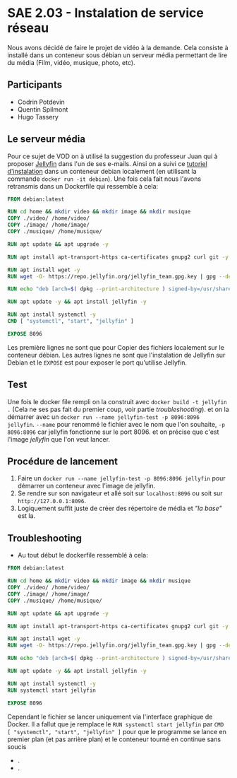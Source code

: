 # SAE 2.03 - Instalation de service réseau

Nous avons décidé de faire le projet de vidéo à la demande. Cela consiste à installé dans un conteneur sous débian un serveur média permettant de lire du média (Film, vidéo, musique, photo, etc).

## Participants

- Codrin Potdevin
- Quentin Spilmont
- Hugo Tassery

## Le serveur média

Pour ce sujet de VOD on à utilisé la suggestion du professeur Juan qui à proposer [Jellyfin](https://jellyfin.org/) dans l'un de ses e-mails. Ainsi on a suivi ce [tutoriel d'instalation](https://www.linuxcapable.com/how-to-install-jellyfin-media-server-on-debian-11/) dans un conteneur debian localement (en utilisant la commande `docker run -it debian`).
Une fois cela fait nous l'avons retransmis dans un Dockerfile qui ressemble à cela:

```DOCKERFILE
FROM debian:latest

RUN cd home && mkdir video && mkdir image && mkdir musique
COPY ./video/ /home/video/
COPY ./image/ /home/image/
COPY ./musique/ /home/musique/

RUN apt update && apt upgrade -y

RUN apt install apt-transport-https ca-certificates gnupg2 curl git -y

RUN apt install wget -y
RUN wget -O- https://repo.jellyfin.org/jellyfin_team.gpg.key | gpg --dearmor | tee /usr/share/keyrings/jellyfin.gpg

RUN echo "deb [arch=$( dpkg --print-architecture ) signed-by=/usr/share/keyrings/jellyfin.gpg] https://repo.jellyfin.org/debian bullseye main" | tee /etc/apt/sources.list.d/jellyfin.list

RUN apt update -y && apt install jellyfin -y 

RUN apt install systemctl -y
CMD [ "systemctl", "start", "jellyfin" ]

EXPOSE 8096
```

Les première lignes ne sont que pour Copier des fichiers localement sur le conteneur débian. Les autres lignes ne sont que l'instalation de Jellyfin sur Debian et le `EXPOSE` est pour exposer le port qu'utilise Jellyfin.

## Test

Une fois le docker file rempli on la construit avec `docker build -t jellyfin .` (Cela ne ses pas fait du premier coup, voir partie *troubleshooting*). et on la démarrer avec un `docker run --name jellyfin-test -p 8096:8096 jellyfin`.
`--name` pour renommé le fichier avec le nom que l'on souhaite, `-p 8096:8096` car jellyfin fonctionne sur le port 8096. et on précise que c'est l'image *jellyfin* que l'on veut lancer.

## Procédure de lancement

1. Faire un `docker run --name jellyfin-test -p 8096:8096 jellyfin` pour démarrer un conteneur avec l'image de jellyfin.
2. Se rendre sur son navigateur et allé soit sur `localhost:8096` ou soit sur `http://127.0.0.1:8096`.
3. Logiquement suffit juste de créer des répertoire de média et *"la base"* est la.

## Troubleshooting

- Au tout début le dockerfile ressemblé à cela:

```DOCKERFILE
FROM debian:latest

RUN cd home && mkdir video && mkdir image && mkdir musique
COPY ./video/ /home/video/
COPY ./image/ /home/image/
COPY ./musique/ /home/musique/

RUN apt update && apt upgrade -y

RUN apt install apt-transport-https ca-certificates gnupg2 curl git -y

RUN apt install wget -y
RUN wget -O- https://repo.jellyfin.org/jellyfin_team.gpg.key | gpg --dearmor | tee /usr/share/keyrings/jellyfin.gpg

RUN echo "deb [arch=$( dpkg --print-architecture ) signed-by=/usr/share/keyrings/jellyfin.gpg] https://repo.jellyfin.org/debian bullseye main" | tee /etc/apt/sources.list.d/jellyfin.list

RUN apt update -y && apt install jellyfin -y 

RUN apt install systemctl -y
RUN systemctl start jellyfin

EXPOSE 8096
```

Cependant le fichier se lancer uniquement via l'interface graphique de Docker. Il a fallut que je remplace le `RUN systemctl start jellyfin` par `CMD [ "systemctl", "start", "jellyfin" ]` pour que le programme se lance en premier plan (et pas arrière plan) et le conteneur tourné en continue sans soucis

- .
- .
